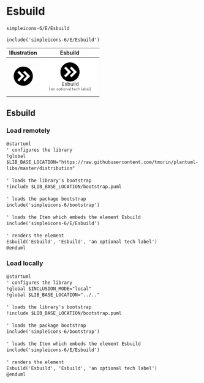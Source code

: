 # Esbuild


```text
simpleicons-6/E/Esbuild
```

```text
include('simpleicons-6/E/Esbuild')
```



| Illustration | Esbuild |
| :---: | :---: |
| ![illustration for Illustration](../../simpleicons-6/E/Esbuild.png) | ![illustration for Esbuild](../../simpleicons-6/E/Esbuild.Local.png) |




## Esbuild

### Load remotely
```plantuml
@startuml
' configures the library
!global $LIB_BASE_LOCATION="https://raw.githubusercontent.com/tmorin/plantuml-libs/master/distribution"

' loads the library's bootstrap
!include $LIB_BASE_LOCATION/bootstrap.puml

' loads the package bootstrap
include('simpleicons-6/bootstrap')

' loads the Item which embeds the element Esbuild
include('simpleicons-6/E/Esbuild')

' renders the element
Esbuild('Esbuild', 'Esbuild', 'an optional tech label')
@enduml
```

### Load locally
```plantuml
@startuml
' configures the library
!global $INCLUSION_MODE="local"
!global $LIB_BASE_LOCATION="../.."

' loads the library's bootstrap
!include $LIB_BASE_LOCATION/bootstrap.puml

' loads the package bootstrap
include('simpleicons-6/bootstrap')

' loads the Item which embeds the element Esbuild
include('simpleicons-6/E/Esbuild')

' renders the element
Esbuild('Esbuild', 'Esbuild', 'an optional tech label')
@enduml
```

